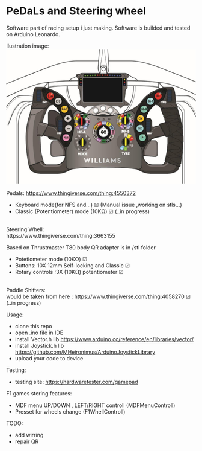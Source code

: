 # PeDaLs and Steering wheel
Software part of racing setup i just making.
Software is builded and tested on Arduino Leonardo.

Ilustration image:<br>
![ilustration image](https://raw.githubusercontent.com/Thechopsee/PDLS/main/images/wheel.jpg)<br>

Pedals:
https://www.thingiverse.com/thing:4550372
- Keyboard mode(for NFS and...) ☒  (Manual issue ,working on stls...) 
- Classic (Potentiometer) mode (10KΩ) ☑ (..in progress)
<br>
Steering Whell:<br>
https://www.thingiverse.com/thing:3663155 <br>

Based on Thrustmaster T80 body QR adapter is in /stl folder <br>
- Potetiometer mode (10KΩ) ☑ <br>
- Buttons: 10X 12mm Self-locking and Classic ☑  <br>
- Rotary controls :3X (10KΩ) potentiometer ☑ <br>
<br>
Paddle Shifters:<br>
would be taken from here : https://www.thingiverse.com/thing:4058270 ☑ (..in progress)<br>

Usage:<br>
- clone this repo <br>
- open .ino file in IDE <br>
- install Vector.h lib https://www.arduino.cc/reference/en/libraries/vector/ <br>
- install Joystick.h lib https://github.com/MHeironimus/ArduinoJoystickLibrary <br>
- upload your code to device <br>

Testing:<br>
- testing site: https://hardwaretester.com/gamepad <br>

F1 games stering features:<br>
- MDF menu UP/DOWN , LEFT/RIGHT controll (MDFMenuControll)<br>
- Presset for wheels change (F1WhellControll)<br>
  
TODO:<br>
- add wirring <br>
- repair QR




